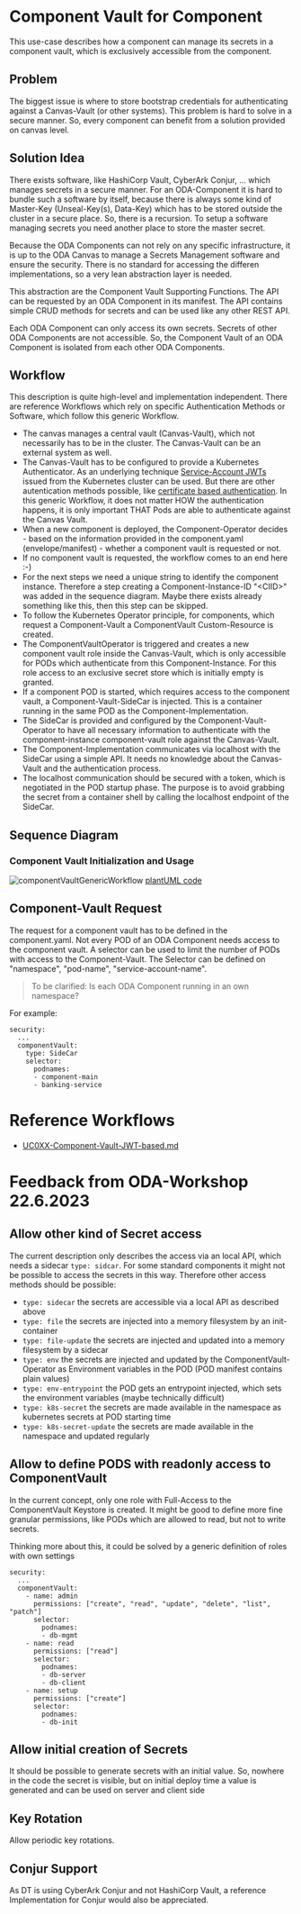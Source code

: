 # Component Vault for Component

This use-case describes how a component can manage its secrets in a component vault, which is exclusively accessible from the component.


## Problem

The biggest issue is where to store bootstrap credentials for authenticating against 
a Canvas-Vault (or other systems).
This problem is hard to solve in a secure manner. 
So, every component can benefit from a solution provided on canvas level.


## Solution Idea

There exists software, like HashiCorp Vault, CyberArk Conjur, ... which manages secrets in a secure manner.
For an ODA-Component it is hard to bundle such a software by itself, because there is always some kind of
Master-Key (Unseal-Key(s), Data-Key) which has to be stored outside the cluster in a secure place.
So, there is a recursion. To setup a software managing secrets you need another place to store the master secret.

Because the ODA Components can not rely on any specific infrastructure, it is up to the ODA Canvas to 
manage a Secrets Management software and ensure the security.
There is no standard for accessing the differen implementations, so a very lean abstraction layer is needed.

This abstraction are the Component Vault Supporting Functions. 
The API can be requested by an ODA Component in its manifest.
The API contains simple CRUD methods for secrets and can be used like any other REST API.

Each ODA Component can only access its own secrets. 
Secrets of other ODA Components are not accessible.
So, the Component Vault of an ODA Component is isolated from each other ODA Components.


## Workflow

This description is quite high-level and implementation independent.
There are reference Workflows which rely on specific Authentication Methods or Software,
which follow this generic Workflow.

* The canvas manages a central vault (Canvas-Vault), which not necessarily has to be in the cluster.
  The Canvas-Vault can be an external system as well.
* The Canvas-Vault has to be configured to provide a Kubernetes Authenticator.
  As an underlying technique [Service-Account JWTs](https://developer.hashicorp.com/vault/docs/auth/kubernetes) 
  issued from the Kubernetes cluster can be used.
  But there are other autentication methods possible, 
  like [certificate based authentication](https://docs.conjur.org/latest/en/content/integrations/k8s-ocp/k8s-k8s-authn.htm).
  In this generic Workflow, it does not matter HOW the authentication happens, 
  it is only important THAT Pods are able to authenticate against the Canvas Vault.
* When a new component is deployed, the Component-Operator decides - based on the information 
  provided in the component.yaml (envelope/manifest) - whether a component vault is requested or not.
* If no component vault is requested, the workflow comes to an end here   :-)
* For the next steps we need a unique string to identify the component instance.
  Therefore a step creating a Component-Instance-ID "&lt;CIID&gt;" was added in the 
  sequence diagram. Maybe there exists already something like this, 
  then this step can be skipped.
* To follow the Kubernetes Operator principle, for components, which request a Component-Vault 
  a ComponentVault Custom-Resource is created.
* The ComponentVaultOperator is triggered and creates a new component vault role inside the Canvas-Vault,
  which is only accessible for PODs which authenticate from this Component-Instance.
  For this role access to an exclusive secret store which is initially empty is granted.
* If a component POD is started, which requires access to the component vault, 
  a Component-Vault-SideCar is injected. This is a container running in the same POD as the 
  Component-Implementation.
* The SideCar is provided and configured by the Component-Vault-Operator to have all necessary 
  information to authenticate with the component-instance component-vault role against the Canvas-Vault.
* The Component-Implementation communicates via localhost with the SideCar using a simple API.
  It needs no knowledge about the Canvas-Vault and the authentication process.
* The localhost communication should be secured with a token, which is negotiated in the POD startup phase.
  The purpose is to avoid grabbing the secret from a container shell by calling the localhost 
  endpoint of the SideCar.


## Sequence Diagram

### Component Vault Initialization and Usage

![componentVaultGenericWorkflow](http://www.plantuml.com/plantuml/proxy?cache=no&src=https://raw.githubusercontent.com/ODA-CANVAS-FORK/oda-canvas-component-vault/master/usecase-library/pumlFiles/componentVault-generic-workflow.puml)
[plantUML code](pumlFiles/componentVault-generic-workflow.puml)


## Component-Vault Request

The request for a component vault has to be defined in the component.yaml. 
Not every POD of an ODA Component needs access to the component vault.
A selector can be used to limit the number of PODs with access to the Component-Vault.
The Selector can be defined on "namespace", "pod-name", "service-account-name".
> To be clarified: Is each ODA Component running in an own namespace?


For example:

```
security:
  ...
  componentVault:
    type: SideCar
    selector: 
      podnames:
      - component-main
      - banking-service
````

# Reference Workflows

* [UC0XX-Component-Vault-JWT-based.md](UC0XX-Component-Vault-JWT-based.md)


# Feedback from ODA-Workshop 22.6.2023

## Allow other kind of Secret access

The current description only describes the access via an local API, which needs a sidecar `type: sidcar`.
For some standard components it might not be possible to access the secrets in this way.
Therefore other access methods should be possible:

* `type: sidecar` the secrets are accessible via a local API as described above
* `type: file` the secrets are injected into a memory filesystem by an init-container
* `type: file-update` the secrets are injected and updated into a memory filesystem by a sidecar
* `type: env` the secrets are injected and updated by the ComponentVault-Operator as Environment variables in the POD (POD manifest contains plain values)
* `type: env-entrypoint` the POD gets an entrypoint injected, which sets the environment variables (maybe technically difficult)
* `type: k8s-secret` the secrets are made available in the namespace as kubernetes secrets at POD starting time 
* `type: k8s-secret-update` the secrets are made available in the namespace and updated regularly

## Allow to define PODS with readonly access to ComponentVault

In the current concept, only one role with Full-Access to the ComponentVault Keystore is created.
It might be good to define more fine granular permissions, like PODs which are allowed to read, but not to write secrets.

Thinking more about this, it could be solved by a generic definition of roles with own settings

```
security:
  ...
  componentVault:
    - name: admin
      permissions: ["create", "read", "update", "delete", "list", "patch"]
      selector: 
        podnames:
        - db-mgmt
    - name: read
      permissions: ["read"]
      selector: 
        podnames:
        - db-server
        - db-client
    - name: setup
      permissions: ["create"]
      selector: 
        podnames:
        - db-init
````

## Allow initial creation of Secrets

It should be possible to generate secrets with an initial value.
So, nowhere in the code the secret is visible, but on initial deploy time a value is generated and can be used on server and client side

## Key Rotation

Allow periodic key rotations. 


## Conjur Support

As DT is using CyberArk Conjur and not HashiCorp Vault, a reference Implementation for Conjur would also be appreciated.
